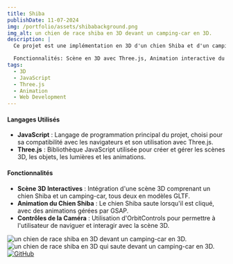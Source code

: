 ```yaml
---
title: Shiba
publishDate: 11-07-2024
img: /portfolio/assets/shibabackground.png
img_alt: un chien de race shiba en 3D devant un camping-car en 3D.
description: |
  Ce projet est une implémentation en 3D d'un chien Shiba et d'un camping-car en utilisant Three.js, une bibliothèque JavaScript pour la création de graphismes 3D dans le navigateur. Le projet inclut également une animation interactives, où le chien Shiba peut sauter lorsqu'on clique dessus.

  Fonctionnalités: Scène en 3D avec Three.js, Animation interactive du chien Shiba en réponse à un clic, Contrôles de la caméra avec OrbitControls
tags:
  - 3D
  - JavaScript
  - Three.js
  - Animation
  - Web Development
---
```


#### Langages Utilisés
- **JavaScript** : Langage de programmation principal du projet, choisi pour sa compatibilité avec les navigateurs et son utilisation avec Three.js.
- **Three.js** : Bibliothèque JavaScript utilisée pour créer et gérer les scènes 3D, les objets, les lumières et les animations.

#### Fonctionnalités 
- **Scène 3D Interactives** : Intégration d'une scène 3D comprenant un chien Shiba et un camping-car, tous deux en modèles GLTF.
- **Animation du Chien Shiba** : Le chien Shiba saute lorsqu'il est cliqué, avec des animations gérées par GSAP.
- **Contrôles de la Caméra** : Utilisation d'OrbitControls pour permettre à l'utilisateur de naviguer et interagir avec la scène 3D.

![un chien de race shiba en 3D devant un camping-car en 3D.](/portfolio/assets/shiba.png)
![un chien de race shiba en 3D qui saute devant un camping-car en 3D.](/portfolio/assets/shibaJump.png)
[![GitHub](https://img.shields.io/badge/GitHub-Repository-blue?style=flat&logo=github)](https://github.com/johanlemanach/shiba)

